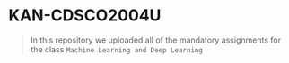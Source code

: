 # KAN-CDSCO2004U
> In this repository we uploaded all of the mandatory assignments for the class `Machine Learning and Deep Learning`